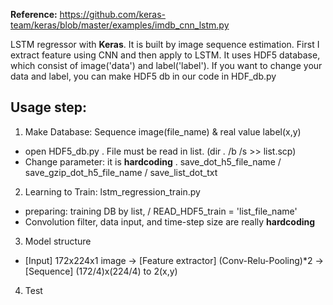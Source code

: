**Reference:** https://github.com/keras-team/keras/blob/master/examples/imdb_cnn_lstm.py

LSTM regressor with **Keras**. 
It is built by image sequence estimation. 
First I extract feature using CNN and then apply to LSTM.
It uses HDF5 database, which consist of image('data') and label('label').
If you want to change your data and label, you can make HDF5 db in our code in HDF_db.py

## Usage step:

1. Make Database: Sequence image(file_name) & real value label(x,y) 
 - open HDF5_db.py 
   . File must be read in list. (dir *.* /b /s >> list.scp)
 - Change parameter: it is **hardcoding**
   . save_dot_h5_file_name / save_gzip_dot_h5_file_name / save_list_dot_txt

  
2. Learning to Train: lstm_regression_train.py
 - preparing: training DB by list, / READ_HDF5_train = 'list_file_name'
 - Convolution filter, data input, and time-step size are really **hardcoding**


3. Model structure
 - [Input] 172x224x1 image -> [Feature extractor] (Conv-Relu-Pooling)*2 -> [Sequence] (172/4)x(224/4) to 2(x,y)


4. Test
